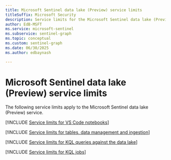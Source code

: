 ```yaml
---  
title: Microsoft Sentinel data lake (Preview) service limits
titleSuffix: Microsoft Security  
description: Service limits for the Microsoft Sentinel data lake (Preview) service.
author: EdB-MSFT  
ms.service: microsoft-sentinel  
ms.subservice: sentinel-graph
ms.topic: conceptual
ms.custom: sentinel-graph
ms.date: 06/30/2025
ms.author: edbaynash  

---  
```



# Microsoft Sentinel data lake (Preview) service limits

The following service limits apply to the Microsoft Sentinel data lake (Preview) service.

[!INCLUDE [Service limits for VS Code notebooks](../includes/service-limits-notebooks.md)]

[!INCLUDE [Service limits for tables, data management and ingestion](../includes/service-limits-table-manaement-ingestion.md)]

[!INCLUDE [Service limits for KQL queries against the data lake](../includes/service-limits-kql-queries.md)]

[!INCLUDE [Service limits for KQL jobs](../includes/service-limits-kql-jobs.md)]